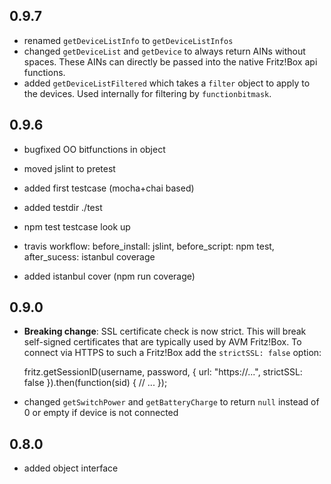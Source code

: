 ## 0.9.7

- renamed `getDeviceListInfo` to `getDeviceListInfos`
- changed `getDeviceList` and `getDevice` to always return AINs without spaces. These AINs can directly be passed into the native Fritz!Box api functions.
- added `getDeviceListFiltered` which takes a `filter` object to apply to the devices. Used internally for filtering by `functionbitmask`.

## 0.9.6

- bugfixed OO bitfunctions in object

- moved jslint to pretest
- added first testcase (mocha+chai based)
- added testdir ./test
- npm test testcase look up

- travis workflow: before_install: jslint, before_script: npm test, after_sucess: istanbul coverage
- added istanbul cover (npm run coverage)

## 0.9.0

- **Breaking change**: SSL certificate check is now strict. This will break self-signed certificates that are typically used by AVM Fritz!Box. To connect via HTTPS to such a Fritz!Box add the `strictSSL: false` option:

	fritz.getSessionID(username, password, {
		url: "https://...",
		strictSSL: false
	}).then(function(sid) {
		// ...
	});

- changed `getSwitchPower` and `getBatteryCharge` to return `null` instead of 0 or empty if device is not connected

## 0.8.0

- added object interface
